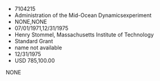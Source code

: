 * 7104215
* Administration of the Mid-Ocean Dynamicsexperiment
* NONE,NONE
* 07/01/1971,12/31/1975
* Henry Stommel, Massachusetts Institute of Technology
* Standard Grant
*   name not available
* 12/31/1975
* USD 785,100.00

NONE